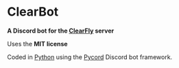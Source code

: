 # ClearBot

**A Discord bot for the [ClearFly](https://discord.gg/jjpwtusf6n) server**

Uses the **MIT license**

Coded in [Python](https://python.org) using the [Pycord](https://pycord.dev/) Discord bot framework.
